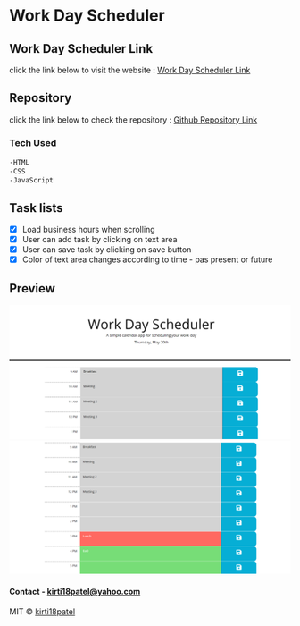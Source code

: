 # Work Day Scheduler

## Work Day Scheduler Link
click the link below to visit the website : [Work Day Scheduler Link](https://kirti18patel.github.io/workday-scheduler/)

## Repository
click the link below to check the repository : [Github Repository Link](https://github.com/kirti18patel/workday-scheduler)

### Tech Used
    -HTML 
    -CSS
    -JavaScript

## Task lists
- [x] Load business hours when scrolling
- [x] User can add task by clicking on text area
- [x] User can save task by clicking on save button
- [x] Color of text area changes according to time - pas present or future

## Preview
![alt screenshot1](/assets/images/img1.png)
![alt screenshot1](/assets/images/img2.png)

#### Contact - **kirti18patel@yahoo.com**

MIT © [kirti18patel]()